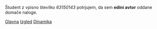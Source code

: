 Študent z vpisno številko _63150143_ potrjujem, da sem __edini avtor__ oddane domače naloge.

[Glavna](https://rawgit.com/{študent}/stroboskop/master/stroboskop.html)
[Izgled](https://rawgit.com/{študent}/stroboskop/izgled/stroboskop.html)
[Dinamika](https://rawgit.com/{študent}/stroboskop/dinamika/stroboskop.html)